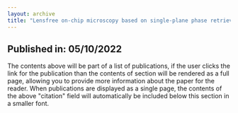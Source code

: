 ```yaml
---
layout: archive
title: "Lensfree on-chip microscopy based on single-plane phase retrieval"
---
```


## Published in: 05/10/2022

The contents above will be part of a list of publications, if the user clicks the link for the publication than the contents of section will be rendered as a full page, allowing you to provide more information about the paper for the reader. When publications are displayed as a single page, the contents of the above "citation" field will automatically be included below this section in a smaller font.

